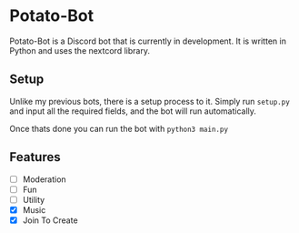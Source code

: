 # Potato-Bot

Potato-Bot is a Discord bot that is currently in development. It is written in Python and uses the nextcord library.

## Setup

Unlike my previous bots, there is a setup process to it. Simply run `setup.py` and input all the required fields, and the bot will run automatically.

Once thats done you can run the bot with `python3 main.py`

## Features

- [ ] Moderation
- [ ] Fun
- [ ] Utility
- [x] Music
- [x] Join To Create
